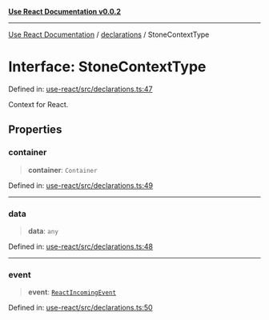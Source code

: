 [**Use React Documentation v0.0.2**](../../README.md)

***

[Use React Documentation](../../modules.md) / [declarations](../README.md) / StoneContextType

# Interface: StoneContextType

Defined in: [use-react/src/declarations.ts:47](https://github.com/stonemjs/use-react/blob/48b0fa89405b138aef5b9a5bc1a85e12108c1404/src/declarations.ts#L47)

Context for React.

## Properties

### container

> **container**: `Container`

Defined in: [use-react/src/declarations.ts:49](https://github.com/stonemjs/use-react/blob/48b0fa89405b138aef5b9a5bc1a85e12108c1404/src/declarations.ts#L49)

***

### data

> **data**: `any`

Defined in: [use-react/src/declarations.ts:48](https://github.com/stonemjs/use-react/blob/48b0fa89405b138aef5b9a5bc1a85e12108c1404/src/declarations.ts#L48)

***

### event

> **event**: [`ReactIncomingEvent`](../type-aliases/ReactIncomingEvent.md)

Defined in: [use-react/src/declarations.ts:50](https://github.com/stonemjs/use-react/blob/48b0fa89405b138aef5b9a5bc1a85e12108c1404/src/declarations.ts#L50)
